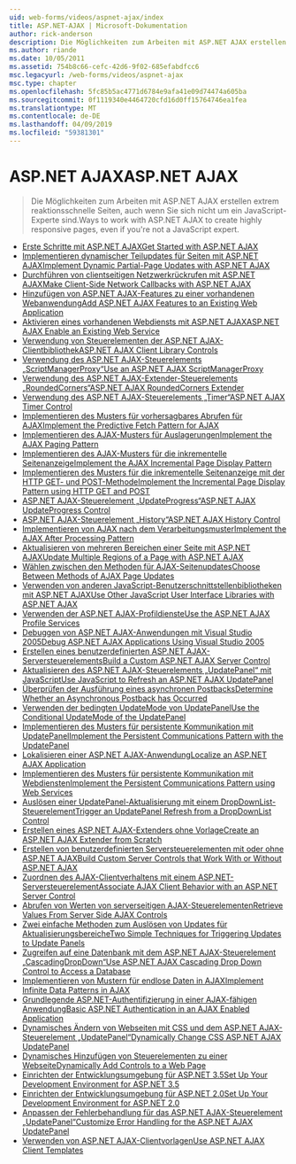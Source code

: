 ```yaml
---
uid: web-forms/videos/aspnet-ajax/index
title: ASP.NET-AJAX | Microsoft-Dokumentation
author: rick-anderson
description: Die Möglichkeiten zum Arbeiten mit ASP.NET AJAX erstellen extrem reaktionsschnelle Seiten, auch wenn Sie sich nicht um ein JavaScript-Experte sind.
ms.author: riande
ms.date: 10/05/2011
ms.assetid: 754b8c66-cefc-42d6-9f02-685efabdfcc6
msc.legacyurl: /web-forms/videos/aspnet-ajax
msc.type: chapter
ms.openlocfilehash: 5fc85b5ac4771d6784e9afa41e09d74474a605ba
ms.sourcegitcommit: 0f1119340e4464720cfd16d0ff15764746ea1fea
ms.translationtype: MT
ms.contentlocale: de-DE
ms.lasthandoff: 04/09/2019
ms.locfileid: "59381301"
---
```

# <a name="aspnet-ajax"></a><span data-ttu-id="7a488-103">ASP.NET AJAX</span><span class="sxs-lookup"><span data-stu-id="7a488-103">ASP.NET AJAX</span></span>

> <span data-ttu-id="7a488-104">Die Möglichkeiten zum Arbeiten mit ASP.NET AJAX erstellen extrem reaktionsschnelle Seiten, auch wenn Sie sich nicht um ein JavaScript-Experte sind.</span><span class="sxs-lookup"><span data-stu-id="7a488-104">Ways to work with ASP.NET AJAX to create highly responsive pages, even if you're not a JavaScript expert.</span></span>


- [<span data-ttu-id="7a488-105">Erste Schritte mit ASP.NET AJAX</span><span class="sxs-lookup"><span data-stu-id="7a488-105">Get Started with ASP.NET AJAX</span></span>](how-do-i-get-started-with-aspnet-ajax.md)
- [<span data-ttu-id="7a488-106">Implementieren dynamischer Teilupdates für Seiten mit ASP.NET AJAX</span><span class="sxs-lookup"><span data-stu-id="7a488-106">Implement Dynamic Partial-Page Updates with ASP.NET AJAX</span></span>](how-do-i-implement-dynamic-partial-page-updates-with-aspnet-ajax.md)
- [<span data-ttu-id="7a488-107">Durchführen von clientseitigen Netzwerkrückrufen mit ASP.NET AJAX</span><span class="sxs-lookup"><span data-stu-id="7a488-107">Make Client-Side Network Callbacks with ASP.NET AJAX</span></span>](how-do-i-make-client-side-network-callbacks-with-aspnet-ajax.md)
- [<span data-ttu-id="7a488-108">Hinzufügen von ASP.NET AJAX-Features zu einer vorhandenen Webanwendung</span><span class="sxs-lookup"><span data-stu-id="7a488-108">Add ASP.NET AJAX Features to an Existing Web Application</span></span>](how-do-i-add-aspnet-ajax-features-to-an-existing-web-application.md)
- [<span data-ttu-id="7a488-109">Aktivieren eines vorhandenen Webdiensts mit ASP.NET AJAX</span><span class="sxs-lookup"><span data-stu-id="7a488-109">ASP.NET AJAX Enable an Existing Web Service</span></span>](how-do-i-aspnet-ajax-enable-an-existing-web-service.md)
- [<span data-ttu-id="7a488-110">Verwendung von Steuerelementen der ASP.NET AJAX-Clientbibliothek</span><span class="sxs-lookup"><span data-stu-id="7a488-110">ASP.NET AJAX Client Library Controls</span></span>](how-do-i-use-the-aspnet-ajax-client-library-controls.md)
- [<span data-ttu-id="7a488-111">Verwendung des ASP.NET AJAX-Steuerelements „ScriptManagerProxy“</span><span class="sxs-lookup"><span data-stu-id="7a488-111">Use an ASP.NET AJAX ScriptManagerProxy</span></span>](how-do-i-use-an-aspnet-ajax-scriptmanagerproxy.md)
- [<span data-ttu-id="7a488-112">Verwendung des ASP.NET AJAX-Extender-Steuerelements „RoundedCorners“</span><span class="sxs-lookup"><span data-stu-id="7a488-112">ASP.NET AJAX RoundedCorners Extender</span></span>](how-do-i-use-the-aspnet-ajax-roundedcorners-extender.md)
- [<span data-ttu-id="7a488-113">Verwendung des ASP.NET AJAX-Steuerelements „Timer“</span><span class="sxs-lookup"><span data-stu-id="7a488-113">ASP.NET AJAX Timer Control</span></span>](how-do-i-use-the-aspnet-ajax-timer-control.md)
- [<span data-ttu-id="7a488-114">Implementieren des Musters für vorhersagbares Abrufen für AJAX</span><span class="sxs-lookup"><span data-stu-id="7a488-114">Implement the Predictive Fetch Pattern for AJAX</span></span>](how-do-i-implement-the-predictive-fetch-pattern-for-ajax.md)
- [<span data-ttu-id="7a488-115">Implementieren des AJAX-Musters für Auslagerungen</span><span class="sxs-lookup"><span data-stu-id="7a488-115">Implement the AJAX Paging Pattern</span></span>](how-do-i-implement-the-ajax-paging-pattern.md)
- [<span data-ttu-id="7a488-116">Implementieren des AJAX-Musters für die inkrementelle Seitenanzeige</span><span class="sxs-lookup"><span data-stu-id="7a488-116">Implement the AJAX Incremental Page Display Pattern</span></span>](how-do-i-implement-the-ajax-incremental-page-display-pattern.md)
- [<span data-ttu-id="7a488-117">Implementieren des Musters für die inkrementelle Seitenanzeige mit der HTTP GET- und POST-Methode</span><span class="sxs-lookup"><span data-stu-id="7a488-117">Implement the Incremental Page Display Pattern using HTTP GET and POST</span></span>](how-do-i-implement-the-incremental-page-display-pattern-using-http-get-and-post.md)
- [<span data-ttu-id="7a488-118">ASP.NET AJAX-Steuerelement „UpdateProgress“</span><span class="sxs-lookup"><span data-stu-id="7a488-118">ASP.NET AJAX UpdateProgress Control</span></span>](how-do-i-use-the-aspnet-ajax-updateprogress-control.md)
- [<span data-ttu-id="7a488-119">ASP.NET AJAX-Steuerelement „History“</span><span class="sxs-lookup"><span data-stu-id="7a488-119">ASP.NET AJAX History Control</span></span>](how-do-i-use-the-aspnet-ajax-history-control.md)
- [<span data-ttu-id="7a488-120">Implementieren von AJAX nach dem Verarbeitungsmuster</span><span class="sxs-lookup"><span data-stu-id="7a488-120">Implement the AJAX After Processing Pattern</span></span>](how-do-i-implement-the-ajax-after-processing-pattern.md)
- [<span data-ttu-id="7a488-121">Aktualisieren von mehreren Bereichen einer Seite mit ASP.NET AJAX</span><span class="sxs-lookup"><span data-stu-id="7a488-121">Update Multiple Regions of a Page with ASP.NET AJAX</span></span>](how-do-i-update-multiple-regions-of-a-page-with-aspnet-ajax.md)
- [<span data-ttu-id="7a488-122">Wählen zwischen den Methoden für AJAX-Seitenupdates</span><span class="sxs-lookup"><span data-stu-id="7a488-122">Choose Between Methods of AJAX Page Updates</span></span>](how-do-i-choose-between-methods-of-ajax-page-updates.md)
- [<span data-ttu-id="7a488-123">Verwenden von anderen JavaScript-Benutzerschnittstellenbibliotheken mit ASP.NET AJAX</span><span class="sxs-lookup"><span data-stu-id="7a488-123">Use Other JavaScript User Interface Libraries with ASP.NET AJAX</span></span>](how-do-i-use-other-javascript-user-interface-libraries-with-aspnet-ajax.md)
- [<span data-ttu-id="7a488-124">Verwenden der ASP.NET AJAX-Profildienste</span><span class="sxs-lookup"><span data-stu-id="7a488-124">Use the ASP.NET AJAX Profile Services</span></span>](how-do-i-use-the-aspnet-ajax-profile-services.md)
- [<span data-ttu-id="7a488-125">Debuggen von ASP.NET AJAX-Anwendungen mit Visual Studio 2005</span><span class="sxs-lookup"><span data-stu-id="7a488-125">Debug ASP.NET AJAX Applications Using Visual Studio 2005</span></span>](how-do-i-debug-aspnet-ajax-applications-using-visual-studio-2005.md)
- [<span data-ttu-id="7a488-126">Erstellen eines benutzerdefinierten ASP.NET AJAX-Serversteuerelements</span><span class="sxs-lookup"><span data-stu-id="7a488-126">Build a Custom ASP.NET AJAX Server Control</span></span>](how-do-i-build-a-custom-aspnet-ajax-server-control.md)
- [<span data-ttu-id="7a488-127">Aktualisieren des ASP.NET AJAX-Steuerelements „UpdatePanel“ mit JavaScript</span><span class="sxs-lookup"><span data-stu-id="7a488-127">Use JavaScript to Refresh an ASP.NET AJAX UpdatePanel</span></span>](how-do-i-use-javascript-to-refresh-an-aspnet-ajax-updatepanel.md)
- [<span data-ttu-id="7a488-128">Überprüfen der Ausführung eines asynchronen Postbacks</span><span class="sxs-lookup"><span data-stu-id="7a488-128">Determine Whether an Asynchronous Postback has Occurred</span></span>](how-do-i-determine-whether-an-asynchronous-postback-has-occurred.md)
- [<span data-ttu-id="7a488-129">Verwenden der bedingten UpdateMode von UpdatePanel</span><span class="sxs-lookup"><span data-stu-id="7a488-129">Use the Conditional UpdateMode of the UpdatePanel</span></span>](how-do-i-use-the-conditional-updatemode-of-the-updatepanel.md)
- [<span data-ttu-id="7a488-130">Implementieren des Musters für persistente Kommunikation mit UpdatePanel</span><span class="sxs-lookup"><span data-stu-id="7a488-130">Implement the Persistent Communications Pattern with the UpdatePanel</span></span>](how-do-i-implement-the-persistent-communications-pattern-with-the-updatepanel.md)
- [<span data-ttu-id="7a488-131">Lokalisieren einer ASP.NET AJAX-Anwendung</span><span class="sxs-lookup"><span data-stu-id="7a488-131">Localize an ASP.NET AJAX Application</span></span>](how-do-i-localize-an-aspnet-ajax-application.md)
- [<span data-ttu-id="7a488-132">Implementieren des Musters für persistente Kommunikation mit Webdiensten</span><span class="sxs-lookup"><span data-stu-id="7a488-132">Implement the Persistent Communications Pattern using Web Services</span></span>](how-do-i-implement-the-persistent-communications-pattern-using-web-services.md)
- [<span data-ttu-id="7a488-133">Auslösen einer UpdatePanel-Aktualisierung mit einem DropDownList-Steuerelement</span><span class="sxs-lookup"><span data-stu-id="7a488-133">Trigger an UpdatePanel Refresh from a DropDownList Control</span></span>](how-do-i-trigger-an-updatepanel-refresh-from-a-dropdownlist-control.md)
- [<span data-ttu-id="7a488-134">Erstellen eines ASP.NET AJAX-Extenders ohne Vorlage</span><span class="sxs-lookup"><span data-stu-id="7a488-134">Create an ASP.NET AJAX Extender from Scratch</span></span>](how-do-i-create-an-aspnet-ajax-extender-from-scratch.md)
- [<span data-ttu-id="7a488-135">Erstellen von benutzerdefinierten Serversteuerelementen mit oder ohne ASP.NET AJAX</span><span class="sxs-lookup"><span data-stu-id="7a488-135">Build Custom Server Controls that Work With or Without ASP.NET AJAX</span></span>](how-do-i-build-custom-server-controls-that-work-with-or-without-aspnet-ajax.md)
- [<span data-ttu-id="7a488-136">Zuordnen des AJAX-Clientverhaltens mit einem ASP.NET-Serversteuerelement</span><span class="sxs-lookup"><span data-stu-id="7a488-136">Associate AJAX Client Behavior with an ASP.NET Server Control</span></span>](how-do-i-associate-ajax-client-behavior-with-an-aspnet-server-control.md)
- [<span data-ttu-id="7a488-137">Abrufen von Werten von serverseitigen AJAX-Steuerelementen</span><span class="sxs-lookup"><span data-stu-id="7a488-137">Retrieve Values From Server Side AJAX Controls</span></span>](how-do-i-retrieve-values-from-server-side-ajax-controls.md)
- [<span data-ttu-id="7a488-138">Zwei einfache Methoden zum Auslösen von Updates für Aktualisierungsbereiche</span><span class="sxs-lookup"><span data-stu-id="7a488-138">Two Simple Techniques for Triggering Updates to Update Panels</span></span>](two-simple-techniques-for-triggering-updates-to-update-panels.md)
- [<span data-ttu-id="7a488-139">Zugreifen auf eine Datenbank mit dem ASP.NET AJAX-Steuerelement „CascadingDropDown“</span><span class="sxs-lookup"><span data-stu-id="7a488-139">Use ASP.NET AJAX Cascading Drop Down Control to Access a Database</span></span>](use-aspnet-ajax-cascading-drop-down-control-to-access-a-database.md)
- [<span data-ttu-id="7a488-140">Implementieren von Mustern für endlose Daten in AJAX</span><span class="sxs-lookup"><span data-stu-id="7a488-140">Implement Infinite Data Patterns in AJAX</span></span>](implement-infinite-data-patterns-in-ajax.md)
- [<span data-ttu-id="7a488-141">Grundlegende ASP.NET-Authentifizierung in einer AJAX-fähigen Anwendung</span><span class="sxs-lookup"><span data-stu-id="7a488-141">Basic ASP.NET Authentication in an AJAX Enabled Application</span></span>](basic-aspnet-authentication-in-an-ajax-enabled-application.md)
- [<span data-ttu-id="7a488-142">Dynamisches Ändern von Webseiten mit CSS und dem ASP.NET AJAX-Steuerelement „UpdatePanel“</span><span class="sxs-lookup"><span data-stu-id="7a488-142">Dynamically Change CSS ASP.NET AJAX UpdatePanel</span></span>](how-to-dynamically-change-css-using-the-aspnet-ajax-updatepanel.md)
- [<span data-ttu-id="7a488-143">Dynamisches Hinzufügen von Steuerelementen zu einer Webseite</span><span class="sxs-lookup"><span data-stu-id="7a488-143">Dynamically Add Controls to a Web Page</span></span>](how-to-dynamically-add-controls-to-a-web-page.md)
- [<span data-ttu-id="7a488-144">Einrichten der Entwicklungsumgebung für ASP.NET 3.5</span><span class="sxs-lookup"><span data-stu-id="7a488-144">Set Up Your Development Environment for ASP.NET 3.5</span></span>](set-up-your-development-environment-for-aspnet-35.md)
- [<span data-ttu-id="7a488-145">Einrichten der Entwicklungsumgebung für ASP.NET 2.0</span><span class="sxs-lookup"><span data-stu-id="7a488-145">Set Up Your Development Environment for ASP.NET 2.0</span></span>](set-up-your-development-environment-for-aspnet-20.md)
- [<span data-ttu-id="7a488-146">Anpassen der Fehlerbehandlung für das ASP.NET AJAX-Steuerelement „UpdatePanel“</span><span class="sxs-lookup"><span data-stu-id="7a488-146">Customize Error Handling for the ASP.NET AJAX UpdatePanel</span></span>](how-do-i-customize-error-handling-for-the-aspnet-ajax-updatepanel.md)
- [<span data-ttu-id="7a488-147">Verwenden von ASP.NET AJAX-Clientvorlagen</span><span class="sxs-lookup"><span data-stu-id="7a488-147">Use ASP.NET AJAX Client Templates</span></span>](how-do-i-use-aspnet-ajax-client-templates.md)
